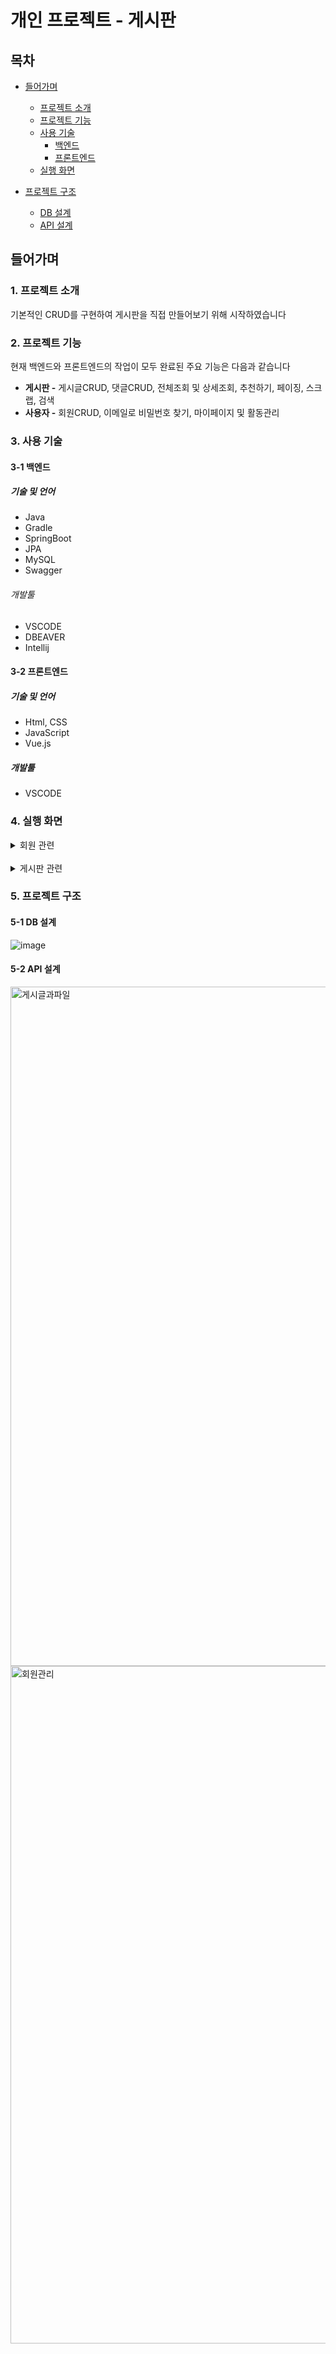 # 개인 프로젝트 - 게시판

## 목차
- [들어가며](#들어가며)
  - [프로젝트 소개](#1-프로젝트-소개)
  - [프로젝트 기능](#2-프로젝트-기능)
  - [사용 기술](#3-사용-기술)
    - [백엔드](#3-1-백엔드)
    - [프론트엔드](#3-2-프론트엔드)
  - [실행 화면](#4-실행-화면)

   
- [프로젝트 구조](#5-프로젝트-구조)
  - [DB 설계](#5-1-DB-설계)
  - [API 설계](#5-2-API-설계)   

## 들어가며
### 1. 프로젝트 소개

기본적인 CRUD를 구현하여 게시판을 직접 만들어보기 위해 시작하였습니다

### 2. 프로젝트 기능

현재 백엔드와 프론트엔드의 작업이 모두 완료된 주요 기능은 다음과 같습니다
- **게시판 -** 게시글CRUD, 댓글CRUD, 전체조회 및 상세조회, 추천하기, 페이징, 스크랩, 검색
- **사용자 -** 회원CRUD, 이메일로 비밀번호 찾기, 마이페이지 및 활동관리
  
### 3. 사용 기술

#### 3-1 백엔드

##### 기술 및 언어
- Java
- Gradle
- SpringBoot
- JPA
- MySQL
- Swagger

###### 개발툴
- VSCODE
- DBEAVER
- Intellij

#### 3-2 프론트엔드

##### 기술 및 언어
- Html, CSS
- JavaScript
- Vue.js

##### 개발툴
- VSCODE

### 4. 실행 화면
  <details>
    <summary>회원 관련</summary>
 <img width="328" alt="로그인" src="https://github.com/armycar/personal_project_board/assets/118254103/daeef99c-7efc-4306-a2ae-6d31abff1bb9">
    
  <img width="250" alt="회원가입" src="https://github.com/armycar/personal_project_board/assets/118254103/0480a657-dc5e-4e2c-9612-2bf7ed177271"> 

  <img width="316" alt="비밀번호찾기" src="https://github.com/armycar/personal_project_board/assets/118254103/98c8d418-8ba0-4a52-b8c3-62951a28b926">

<img width="249" alt="회원정보변경" src="https://github.com/armycar/personal_project_board/assets/118254103/254a9ab0-4fb0-47ac-9c5e-057f81883e5e">

<img width="393" alt="마이페이지" src="https://github.com/armycar/personal_project_board/assets/118254103/4d36e5ac-eae2-4b2f-a376-27e6b7e37edc">

<img width="1277" alt="작성글관리" src="https://github.com/armycar/personal_project_board/assets/118254103/fd641ce2-c774-49a1-90bf-6d2a4ea62e10">

<img width="1279" alt="댓글관리" src="https://github.com/armycar/personal_project_board/assets/118254103/b2319590-a840-4a98-a477-2cbfcce22b88">

  </details>
  <br>
  <details>
    <summary>게시판 관련</summary>
    <img width="1274" alt="메인" src="https://github.com/armycar/personal_project_board/assets/118254103/be79f64c-c30f-4958-a970-f78bf084d0d0">
    <img width="1071" alt="게시물올리기" src="https://github.com/armycar/personal_project_board/assets/118254103/e0a6202a-d6d3-4e5c-9139-e09a0e2444e9">
<img width="1084" alt="상세보기" src="https://github.com/armycar/personal_project_board/assets/118254103/c3d310f9-9cee-4967-842c-1c7168021dc7">
  </details>

### 5. 프로젝트 구조
#### 5-1 DB 설계
![image](https://github.com/armycar/personal_project_board/assets/118254103/2149da5f-5217-4137-a00a-ff0c709cc3d2)

#### 5-2 API 설계
<img width="1087" alt="게시글과파일" src="https://github.com/armycar/personal_project_board/assets/118254103/d2d60180-9d1f-48a5-a7c7-7d31cad24c2b">
<img width="1084" alt="회원관리" src="https://github.com/armycar/personal_project_board/assets/118254103/80f11a11-f999-41b9-9692-e32e2caea7af">

